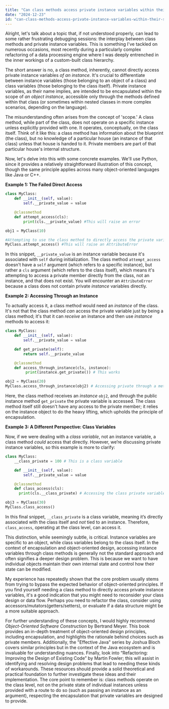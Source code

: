 ```yaml
---
title: "Can class methods access private instance variables within their scope?"
date: "2024-12-23"
id: "can-class-methods-access-private-instance-variables-within-their-scope"
---
```


Alright, let's talk about a topic that, if not understood properly, can lead to some rather frustrating debugging sessions: the interplay between class methods and private instance variables. This is something I've tackled on numerous occasions, most recently during a particularly complex refactoring of a data processing engine where I was deeply entrenched in the inner workings of a custom-built class hierarchy.

The short answer is no, a class method, inherently, cannot directly access private instance variables *of an instance*. It's crucial to differentiate between instance variables (those belonging to an object of a class) and class variables (those belonging to the class itself). Private instance variables, as their name implies, are intended to be encapsulated within the scope of *an object instance*, accessible only through the methods defined within that class (or sometimes within nested classes in more complex scenarios, depending on the language).

The misunderstanding often arises from the concept of 'scope.' A class method, while part of the class, does not operate on a specific instance unless explicitly provided with one. It operates, conceptually, on the class itself. Think of it like this: a class method has information about the blueprint (the class), but no knowledge of a particular house (an instance of that class) unless that house is handed to it. Private members are part of that particular house's internal structure.

Now, let's delve into this with some concrete examples. We'll use Python, since it provides a relatively straightforward illustration of this concept, though the same principle applies across many object-oriented languages like Java or C++.

**Example 1: The Failed Direct Access**

```python
class MyClass:
    def __init__(self, value):
        self.__private_value = value

    @classmethod
    def attempt_access(cls):
        print(cls.__private_value) #This will raise an error

obj1 = MyClass(10)

#Attempting to use the class method to directly access the private variable
MyClass.attempt_access() #This will raise an AttributeError
```

In this snippet, `__private_value` is an instance variable because it's associated with `self` during initialization. The class method `attempt_access` doesn't have a `self` argument (which refers to a specific instance), but rather a `cls` argument (which refers to the class itself), which means it's attempting to access a private member directly from the class, not an instance, and that does not exist. You will encounter an `AttributeError` because a class does not contain private *instance* variables directly.

**Example 2: Accessing Through an Instance**

To actually access it, a class method would need an *instance* of the class. It's not that the class method *can* access the private variable just by being a class method; it's that it can *receive* an instance and then use *instance* methods to access it:

```python
class MyClass:
    def __init__(self, value):
        self.__private_value = value

    def get_private(self):
        return self.__private_value

    @classmethod
    def access_through_instance(cls, instance):
         print(instance.get_private()) # This works

obj2 = MyClass(20)
MyClass.access_through_instance(obj2) # Accessing private through a method and an instance
```

Here, the class method receives an *instance* `obj2`, and through the public instance method `get_private` the private variable is accessed. The class method itself still doesn't have any access to the private member; it relies on the instance object to do the heavy lifting, which upholds the principle of encapsulation.

**Example 3: A Different Perspective: Class Variables**

Now, if we were dealing with a *class variable*, not an instance variable, a class method *could* access that directly. However, we’re discussing private instance variables, so this example is more to clarify:

```python
class MyClass:
    __class_private = 100 # This is a class variable

    def __init__(self, value):
        self.__private_value = value

    @classmethod
    def class_access(cls):
      print(cls.__class_private) # Accessing the class private variable

obj3 = MyClass(30)
MyClass.class_access()
```

In this final snippet, `__class_private` is a class variable, meaning it’s directly associated with the class itself and *not* tied to an instance. Therefore, `class_access`, operating at the class level, can access it.

This distinction, while seemingly subtle, is critical. Instance variables are specific to an object, while class variables belong to the class itself. In the context of encapsulation and object-oriented design, accessing instance variables through class methods is generally not the standard approach and often signifies a deeper design problem. This is because we want to have individual objects maintain their own internal state and control how their state can be modified.

My experience has repeatedly shown that the core problem usually stems from trying to bypass the expected behavior of object-oriented principles. If you find yourself needing a class method to directly access private instance variables, it's a good indication that you might need to reconsider your class design or data flow. Perhaps you need to refactor the class, consider using accessors/mutators(getters/setters), or evaluate if a data structure might be a more suitable approach.

For further understanding of these concepts, I would highly recommend *Object-Oriented Software Construction* by Bertrand Meyer. This book provides an in-depth treatment of object-oriented design principles, including encapsulation, and highlights the rationale behind choices such as private members. Additionally, the "Effective Java" series by Joshua Bloch covers similar principles but in the context of the Java ecosystem and is invaluable for understanding nuances. Finally, look into “Refactoring: Improving the Design of Existing Code” by Martin Fowler; this will assist in identifying and resolving design problems that lead to needing these kinds of workarounds. These resources should provide a solid theoretical and practical foundation to further investigate these ideas and their implementation. The core point to remember is: class methods operate on the class level, not on the private state of individual instances unless provided with a route to do so (such as passing an instance as an argument), respecting the encapsulation that private variables are designed to provide.
